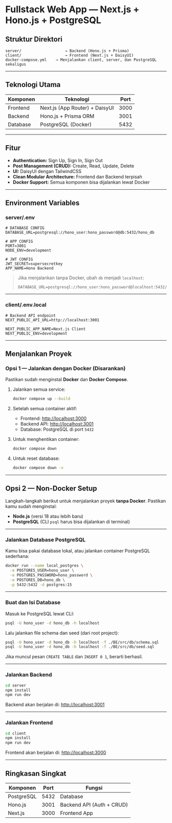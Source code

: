 # Fullstack Web App — Next.js + Hono.js + PostgreSQL

## Struktur Direktori

```
server/                   → Backend (Hono.js + Prisma)
client/                   → Frontend (Next.js + DaisyUI)
docker-compose.yml    → Menjalankan client, server, dan PostgreSQL sekaligus
```

---

## Teknologi Utama

| Komponen | Teknologi                      | Port |
| -------- | ------------------------------ | ---- |
| Frontend | Next.js (App Router) + DaisyUI | 3000 |
| Backend  | Hono.js + Prisma ORM           | 3001 |
| Database | PostgreSQL (Docker)            | 5432 |

---

## Fitur

- **Authentication:** Sign Up, Sign In, Sign Out
- **Post Management (CRUD):** Create, Read, Update, Delete
- **UI:** DaisyUI dengan TailwindCSS
- **Clean Modular Architecture:** Frontend dan Backend terpisah
- **Docker Support:** Semua komponen bisa dijalankan lewat Docker

---

## Environment Variables

### server/.env

```env
# DATABASE CONFIG
DATABASE_URL=postgresql://hono_user:hono_password@db:5432/hono_db

# APP CONFIG
PORT=3001
NODE_ENV=development

# JWT CONFIG
JWT_SECRET=supersecretkey
APP_NAME=Hono Backend

```

> Jika menjalankan tanpa Docker, ubah `db` menjadi `localhost`:
>
> ```
> DATABASE_URL=postgresql://hono_user:hono_password@localhost:5432/hono_db
> ```

---

### client/.env.local

```env
# Backend API endpoint
NEXT_PUBLIC_API_URL=http://localhost:3001

NEXT_PUBLIC_APP_NAME=Next.js Client
NEXT_PUBLIC_ENV=development

```

---

## Menjalankan Proyek

### Opsi 1 — Jalankan dengan Docker (Disarankan)

Pastikan sudah menginstal **Docker** dan **Docker Compose**.

1. Jalankan semua service:

   ```bash
   docker compose up --build
   ```

2. Setelah semua container aktif:

   - Frontend: [http://localhost:3000](http://localhost:3000)
   - Backend API: [http://localhost:3001](http://localhost:3001)
   - Database: PostgreSQL di port `5432`

3. Untuk menghentikan container:

   ```bash
   docker compose down
   ```

4. Untuk reset database:

   ```bash
   docker compose down -v
   ```

---

## Opsi 2 — Non-Docker Setup

Langkah-langkah berikut untuk menjalankan proyek **tanpa Docker**.
Pastikan kamu sudah menginstal:

- **Node.js** (versi 18 atau lebih baru)
- **PostgreSQL** (CLI `psql` harus bisa dijalankan di terminal)

---

### Jalankan Database PostgreSQL

Kamu bisa pakai database lokal, atau jalankan container PostgreSQL sederhana:

```bash
docker run --name local_postgres \
  -e POSTGRES_USER=hono_user \
  -e POSTGRES_PASSWORD=hono_password \
  -e POSTGRES_DB=hono_db \
  -p 5432:5432 -d postgres:15
```

---

### Buat dan Isi Database

Masuk ke PostgreSQL lewat CLI:

```bash
psql -U hono_user -d hono_db -h localhost
```

Lalu jalankan file schema dan seed (dari root project):

```bash
psql -U hono_user -d hono_db -h localhost -f ./BE/src/db/schema.sql
psql -U hono_user -d hono_db -h localhost -f ./BE/src/db/seed.sql
```

Jika muncul pesan `CREATE TABLE` dan `INSERT 0 1`, berarti berhasil.

---

### Jalankan Backend

```bash
cd server
npm install
npm run dev
```

Backend akan berjalan di:
[http://localhost:3001](http://localhost:3001)

---

### Jalankan Frontend

```bash
cd client
npm install
npm run dev
```

Frontend akan berjalan di:
[http://localhost:3000](http://localhost:3000)

---

## Ringkasan Singkat

| Komponen   | Port | Fungsi                    |
| ---------- | ---- | ------------------------- |
| PostgreSQL | 5432 | Database                  |
| Hono.js    | 3001 | Backend API (Auth + CRUD) |
| Next.js    | 3000 | Frontend App              |
